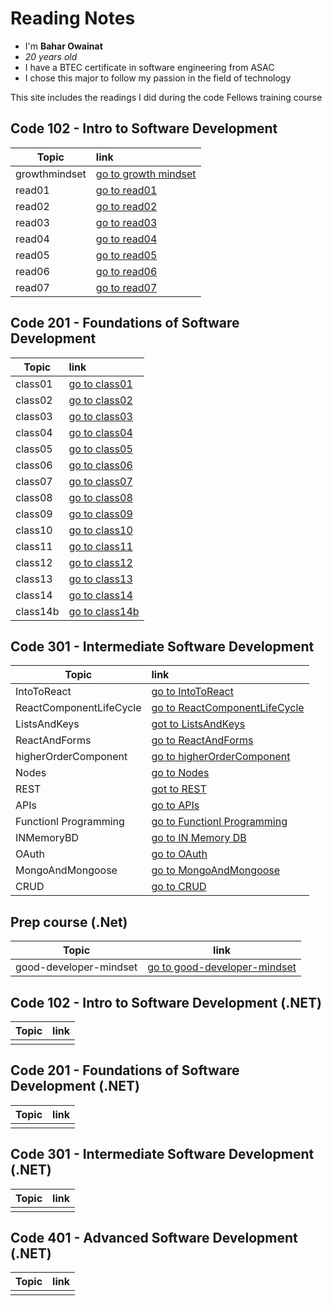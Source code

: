 # Reading Notes
- I'm **Bahar Owainat**
- *20 years old*
- I have a BTEC certificate in software engineering from ASAC
- I chose this major to follow my passion in the field of technology

This site includes the readings I did during the code Fellows training course

## Code 102 - Intro to Software Development

|   Topic   | link        |  
|----------|:-------------
| growthmindset | [go to growth mindset](https://bashar-owainat.github.io/reading-notes/102/growthmindset)  
|read01  |   [go to read01 ](https://bashar-owainat.github.io/reading-notes/102/read01)
|read02|[go to read02 ](https://bashar-owainat.github.io/reading-notes/102/read02)
|read03|[go to read03](https://bashar-owainat.github.io/reading-notes/102/read03)
|read04|[go to read04](https://bashar-owainat.github.io/reading-notes/102/read04)
|read05|[go to read05](https://bashar-owainat.github.io/reading-notes/102/read05)
|read06|[go to read06](https://bashar-owainat.github.io/reading-notes/102/read06)
|read07|[go to read07](https://bashar-owainat.github.io/reading-notes/102/read07)

## Code 201 - Foundations of Software Development
| Topic  |  link  |
|---------|:---------
|class01|[go to class01](https://bashar-owainat.github.io/reading-notes/201/class01)
|class02|[go to class02](https://bashar-owainat.github.io/reading-notes/201/class02)
|class03|[go to class03](https://bashar-owainat.github.io/reading-notes/201/class03)
|class04|[go to class04](https://bashar-owainat.github.io/reading-notes/201/class04)
|class05|[go to class05](https://bashar-owainat.github.io/reading-notes/201/class05)
|class06|[go to class06](https://bashar-owainat.github.io/reading-notes/201/class06)
|class07|[go to class07](https://bashar-owainat.github.io/reading-notes/201/class07)
|class08|[go to class08](https://bashar-owainat.github.io/reading-notes/201/class08)
|class09|[go to class09](https://bashar-owainat.github.io/reading-notes/201/class09)
|class10|[go to class10](https://bashar-owainat.github.io/reading-notes/201/class10)
|class11|[go to class11](https://bashar-owainat.github.io/reading-notes/201/class11)
|class12|[go to class12](https://bashar-owainat.github.io/reading-notes/201/class12)
|class13|[go to class13](https://bashar-owainat.github.io/reading-notes/201/class13)
|class14|[go to class14](https://bashar-owainat.github.io/reading-notes/201/class14)
|class14b|[go to class14b](https://bashar-owainat.github.io/reading-notes/201/class14b)

## Code 301 - Intermediate Software Development


| Topic  |  link  |
|---------|:---------
|IntoToReact|[go to IntoToReact](https://bashar-owainat.github.io/reading-notes/IntoToReact)
|ReactComponentLifeCycle|[go to ReactComponentLifeCycle](https://bashar-owainat.github.io/reading-notes/301/ReactComponentLifecycle)
|ListsAndKeys|[got to ListsAndKeys](https://bashar-owainat.github.io/reading-notes/301/listsAndKeys)
|ReactAndForms|[go to ReactAndForms](https://bashar-owainat.github.io/reading-notes/301/ReactAndForms)
|higherOrderComponent|[go to higherOrderComponent ](https://bashar-owainat.github.io/reading-notes/301/higherOrderComponent)
|Nodes|[go to Nodes](https://bashar-owainat.github.io/reading-notes/301/Node)
|REST|[got to REST](https://bashar-owainat.github.io/reading-notes/301/REST)
|APIs|[go to APIs](https://bashar-owainat.github.io/reading-notes/301/APIs)
|Functionl Programming|[go to Functionl Programming](https://bashar-owainat.github.io/reading-notes/301/functionalProgramming)
|INMemoryBD|[go to IN Memory DB](https://bashar-owainat.github.io/reading-notes/301/inMemoryDB)
|OAuth|[go to OAuth](https://bashar-owainat.github.io/reading-notes/301/OAuth)
|MongoAndMongoose|[go to MongoAndMongoose](https://bashar-owainat.github.io/reading-notes/301/MongoAndMongoose)
|CRUD|[go to CRUD](https://bashar-owainat.github.io/reading-notes/301/CRUD)

## Prep course (.Net)
|Topic|link|
|-----|-----|
|good-developer-mindset|[go to good-developer-mindset](https://bashar-owainat.github.io/reading-notes/401/good-developer-mindset)|

## Code 102 - Intro to Software Development (.NET)

|Topic|link|
|-----|-----|
||

## Code 201 - Foundations of Software Development (.NET)

|Topic|link|
|-----|-----|
||

## Code 301 - Intermediate Software Development (.NET)

|Topic|link|
|-----|-----|
||

## Code 401 - Advanced Software Development (.NET)

|Topic|link|
|-----|-----|
||

